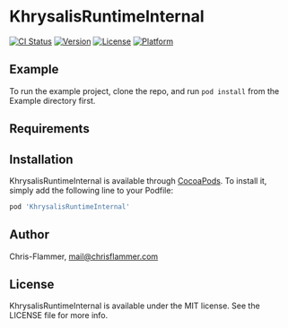 # KhrysalisRuntimeInternal

[![CI Status](https://img.shields.io/travis/Chris-Flammer/KhrysalisRuntimeInternal.svg?style=flat)](https://travis-ci.org/Chris-Flammer/KhrysalisRuntimeInternal)
[![Version](https://img.shields.io/cocoapods/v/KhrysalisRuntimeInternal.svg?style=flat)](https://cocoapods.org/pods/KhrysalisRuntimeInternal)
[![License](https://img.shields.io/cocoapods/l/KhrysalisRuntimeInternal.svg?style=flat)](https://cocoapods.org/pods/KhrysalisRuntimeInternal)
[![Platform](https://img.shields.io/cocoapods/p/KhrysalisRuntimeInternal.svg?style=flat)](https://cocoapods.org/pods/KhrysalisRuntimeInternal)

## Example

To run the example project, clone the repo, and run `pod install` from the Example directory first.

## Requirements

## Installation

KhrysalisRuntimeInternal is available through [CocoaPods](https://cocoapods.org). To install
it, simply add the following line to your Podfile:

```ruby
pod 'KhrysalisRuntimeInternal'
```

## Author

Chris-Flammer, mail@chrisflammer.com

## License

KhrysalisRuntimeInternal is available under the MIT license. See the LICENSE file for more info.
